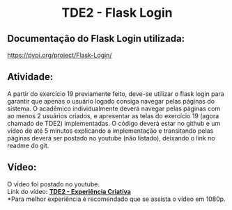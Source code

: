 <div align="center">
  
#  TDE2 - Flask Login
</div>

## Documentação do Flask Login utilizada: 
https://pypi.org/project/Flask-Login/

## Atividade: 
A partir do exercício 19 previamente feito, deve-se utilizar o flask login para garantir que apenas o usuário logado consiga navegar pelas páginas do sistema.
O acadêmico individualmente deverá navegar pelas páginas com ao menos 2 usuários criados, e apresentar as telas do exercício 19 (agora chamado de TDE2) implementadas.
O código deverá estar no github e um vídeo de até 5 minutos explicando a implementação e transitando pelas páginas deverá ser postado no youtube (não listado), deixando o link no readme do git.

## Vídeo: 
O vídeo foi postado no youtube.<br>
Link do vídeo: **[TDE2 - Experiência Criativa](https://youtu.be/cKgYcdICyEo)**<br>
*Para melhor experiência é recomendado que se assista o vídeo em 1080p.

